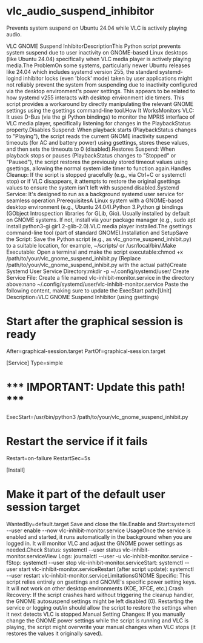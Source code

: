 # vlc_audio_suspend_inhibitor
Prevents system suspend on Ubuntu 24.04 while VLC is actively playing audio.

VLC GNOME Suspend InhibitorDescriptionThis Python script prevents system suspend due to user inactivity on GNOME-based Linux desktops (like Ubuntu 24.04) specifically when VLC media player is actively playing media.The ProblemOn some systems, particularly newer Ubuntu releases like 24.04 which includes systemd version 255, the standard systemd-logind inhibitor locks (even 'block' mode) taken by user applications might not reliably prevent the system from suspending due to inactivity configured via the desktop environment's power settings. This appears to be related to how systemd v255 interacts with desktop environment idle timers. This script provides a workaround by directly manipulating the relevant GNOME settings using the gsettings command-line tool.How It WorksMonitors VLC: It uses D-Bus (via the gi Python bindings) to monitor the MPRIS interface of VLC media player, specifically listening for changes in the PlaybackStatus property.Disables Suspend: When playback starts (PlaybackStatus changes to "Playing"), the script reads the current GNOME inactivity suspend timeouts (for AC and battery power) using gsettings, stores these values, and then sets the timeouts to 0 (disabled).Restores Suspend: When playback stops or pauses (PlaybackStatus changes to "Stopped" or "Paused"), the script restores the previously stored timeout values using gsettings, allowing the normal system idle timer to function again.Handles Cleanup: If the script is stopped gracefully (e.g., via Ctrl+C or systemctl stop) or if VLC disappears, it attempts to restore the original gsettings values to ensure the system isn't left with suspend disabled.Systemd Service: It's designed to run as a background systemd user service for seamless operation.PrerequisitesA Linux system with a GNOME-based desktop environment (e.g., Ubuntu 24.04).Python 3.Python gi bindings (GObject Introspection libraries for GLib, Gio). Usually installed by default on GNOME systems. If not, install via your package manager (e.g., sudo apt install python3-gi gir1.2-glib-2.0).VLC media player installed.The gsettings command-line tool (part of standard GNOME).Installation and SetupSave the Script: Save the Python script (e.g., as vlc_gnome_suspend_inhibit.py) to a suitable location, for example, ~/scripts/ or /usr/local/bin/.Make Executable: Open a terminal and make the script executable:chmod +x /path/to/your/vlc_gnome_suspend_inhibit.py
(Replace /path/to/your/vlc_gnome_suspend_inhibit.py with the actual path)Create Systemd User Service Directory:mkdir -p ~/.config/systemd/user/
Create Service File: Create a file named vlc-inhibit-monitor.service in the directory above:nano ~/.config/systemd/user/vlc-inhibit-monitor.service
Paste the following content, making sure to update the ExecStart path:[Unit]
Description=VLC GNOME Suspend Inhibitor (using gsettings)
# Start after the graphical session is ready
After=graphical-session.target
PartOf=graphical-session.target

[Service]
Type=simple
# *** IMPORTANT: Update this path! ***
ExecStart=/usr/bin/python3 /path/to/your/vlc_gnome_suspend_inhibit.py
# Restart the service if it fails
Restart=on-failure
RestartSec=5s

[Install]
# Make it part of the default user session target
WantedBy=default.target
Save and close the file.Enable and Start:systemctl --user enable --now vlc-inhibit-monitor.service
UsageOnce the service is enabled and started, it runs automatically in the background when you are logged in. It will monitor VLC and adjust the GNOME power settings as needed.Check Status: systemctl --user status vlc-inhibit-monitor.serviceView Logs: journalctl --user -u vlc-inhibit-monitor.service -fStop: systemctl --user stop vlc-inhibit-monitor.serviceStart: systemctl --user start vlc-inhibit-monitor.serviceRestart (after script update): systemctl --user restart vlc-inhibit-monitor.serviceLimitationsGNOME Specific: This script relies entirely on gsettings and GNOME's specific power setting keys. It will not work on other desktop environments (KDE, XFCE, etc.).Crash Recovery: If the script crashes hard without triggering the cleanup handler, the GNOME autosuspend settings might be left disabled (0). Restarting the service or logging out/in should allow the script to restore the settings when it next detects VLC is stopped.Manual Setting Changes: If you manually change the GNOME power settings while the script is running and VLC is playing, the script might overwrite your manual changes when VLC stops (it restores the values it originally saved).